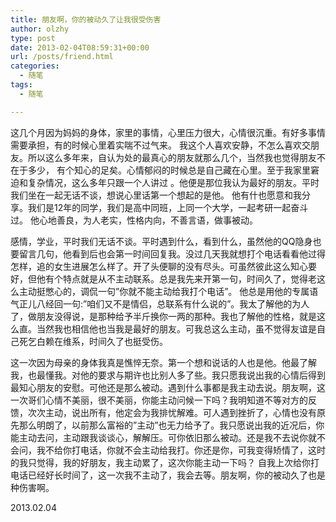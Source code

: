 ```yaml
---
title: 朋友啊，你的被动久了让我很受伤害
author: olzhy
type: post
date: 2013-02-04T08:59:31+00:00
url: /posts/friend.html
categories:
  - 随笔
tags:
  - 随笔

---
```

这几个月因为妈妈的身体，家里的事情，心里压力很大，心情很沉重。有好多事情需要承担，有的时候心里着实喘不过气来。 我这个人喜欢安静，不怎么喜欢交朋友。所以这么多年来，自认为处的最真心的朋友就那么几个，当然我也觉得朋友不在于多少， 有个知心的足矣。心情郁闷的时候总是自己藏在心里。至于我家里窘迫和复杂情况，这么多年只跟一个人讲过 。他便是那位我认为最好的朋友。平时我们坐在一起无话不谈，想说心里话第一个想起的是他。 他有什也愿意和我分享。我们是12年的同学，我们是高中同班，上同一个大学，一起考研一起奋斗过。 他心地善良，为人老实，性格内向，不善言语，做事被动。 

感情，学业，平时我们无话不谈。平时遇到什么，看到什么，虽然他的QQ隐身也要留言几句，他看到后也会第一时间回复我。没过几天我就想打个电话看看他过得怎样，追的女生进展怎么样了。开了头便聊的没有尽头。可虽然彼此这么知心要好，但他有个特点就是从不主动联系。总是我先来开第一句，时间久了，觉得老这么主动挺憋心的，调侃一句&#8221;你就不能主动给我打个电话&#8221;。 他总是用他的专属语气正儿八经回一句:&#8221;咱们又不是情侣，总联系有什么说的&#8221;。我太了解他的为人了，做朋友没得说，是那种给予半斤换你一两的那种。我也了解他的性格，就是这么直。当然我也相信他也当我是最好的朋友。可我总这么主动，虽不觉得友谊是自己死乞白赖在维系，时间久了也挺受伤。

这一次因为母亲的身体我真是憔悴无奈。第一个想和说话的人也是他。他最了解我，也最懂我。对他的要求与期许也比别人多了些。我只愿我说出我的心情后得到最知心朋友的安慰。可他还是那么被动。遇到什么事都是我主动去说。朋友啊，这一次哥们心情不美丽，很不美丽，你能主动问候一下吗？我明知道不等对方的反馈，次次主动，说出所有，他定会为我排忧解难。可人遇到挫折了，心情也没有原先那么明朗了，以前那么富裕的&#8221;主动&#8221;也无力给予了。我只愿说出我的近况后，你能主动去问，主动跟我谈谈心，解解压。可你依旧那么被动。还是我不去说你就不会问，我不给你打电话，你就不会主动给我打。你还是你，可我变得矫情了，这时的我只觉得，我的好朋友，我主动累了，这次你能主动一下吗？ 自我上次给你打电话已经好长时间了，这一次我不主动了，我会去等。朋友啊，你的被动久了也是种伤害啊。

2013.02.04